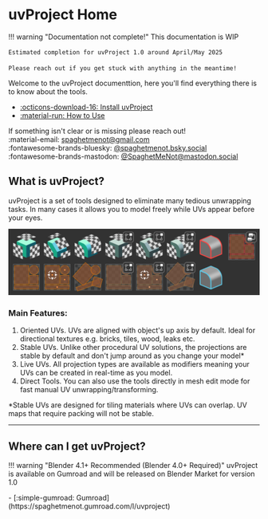 # uvProject Home
!!! warning "Documentation not complete!"
    This documentation is WIP
    
    Estimated completion for uvProject 1.0 around April/May 2025

    Please reach out if you get stuck with anything in the meantime!


Welcome to the uvProject documenttion, here you'll find everything there is to know about the tools.
<div class="grid cards" markdown>

- [:octicons-download-16: Install uvProject](install.md)
- [:material-run: How to Use](how_to_use.md)

</div>



If something isn't clear or is missing please reach out!    
:material-email: <spaghetmenot@gmail.com>   
:fontawesome-brands-bluesky: [@spaghetmenot.bsky.social](https://bsky.app/profile/spaghetmenot.bsky.social)  
:fontawesome-brands-mastodon: [@SpaghetMeNot@mastodon.social](https://mastodon.social/@SpaghetMeNot)


## What is uvProject?

uvProject is a set of tools designed to eliminate many tedious unwrapping tasks. In many cases it allows you to model freely while UVs appear before your eyes.

![](assets/all_tools.png)
### Main Features:

1. Oriented UVs. UVs are aligned with object's up axis by default. Ideal for directional textures e.g. bricks, tiles, wood, leaks etc.
2. Stable UVs. Unlike other procedural UV solutions, the projections are stable by default and don't jump around as you change your model* 
3. Live UVs. All projection types are available as modifiers meaning your UVs can be created in real-time as you model.
4. Direct Tools. You can also use the tools directly in mesh edit mode for fast manual UV unwrapping/transforming.

*Stable UVs are designed for tiling materials where UVs can overlap. UV maps that require packing will not be stable.

----
## Where can I get uvProject?
!!! warning "Blender 4.1+ Recommended (Blender 4.0+ Required)"
uvProject is available on Gumroad and will be released on Blender Market for version 1.0
<div class="grid cards" markdown>
- [:simple-gumroad: Gumroad](https://spaghetmenot.gumroad.com/l/uvproject)   
</div>